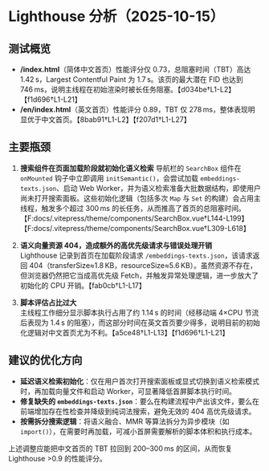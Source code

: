 # Lighthouse 分析（2025-10-15）

## 测试概览

- **/index.html**（简体中文首页）性能评分仅 0.73，总阻塞时间（TBT）高达 1.42 s，Largest Contentful Paint 为 1.7 s。该页的最大潜在 FID 也达到 746 ms，说明主线程在初始渲染时被长任务阻塞。【d034be†L1-L2】【f1d696†L1-L21】
- **/en/index.html**（英文首页）性能评分 0.89，TBT 仅 278 ms，整体表现明显优于中文首页。【8bab91†L1-L2】【f207d1†L1-L27】

## 主要瓶颈

1. **搜索组件在页面加载阶段就初始化语义检索**
   导航栏的 `SearchBox` 组件在 `onMounted` 钩子中立即调用 `initSemantic()`，会尝试加载 `embeddings-texts.json`、启动 Web Worker，并为语义检索准备大批数据结构，即使用户尚未打开搜索面板。这些初始化逻辑（包括多次 `Map` 与 `Set` 的构建）会占用主线程，触发多个超过 300 ms 的长任务，从而推高了首页的总阻塞时间。【F:docs/.vitepress/theme/components/SearchBox.vue†L144-L199】【F:docs/.vitepress/theme/components/SearchBox.vue†L309-L618】

2. **语义向量资源 404，造成额外的高优先级请求与错误处理开销**  
   Lighthouse 记录到首页在加载阶段请求 `/embeddings-texts.json`，该请求返回 404（transferSize≈1.8 KB，resourceSize≈5.6 KB）。虽然资源不存在，但浏览器仍然把它当成高优先级 Fetch，并触发异常处理逻辑，进一步放大了初始化的 CPU 开销。【fab0cb†L1-L17】

3. **脚本评估占比过大**  
   主线程工作细分显示脚本执行占用了约 1.14 s 的时间（经移动端 4×CPU 节流后表现为 1.4 s 的阻塞），而这部分时间在英文首页要少得多，说明目前的初始化逻辑对中文首页尤为不利。【a5ce48†L1-L13】【f1d696†L1-L21】

## 建议的优化方向

- **延迟语义检索初始化**：仅在用户首次打开搜索面板或显式切换到语义检索模式时，再加载向量文件和启动 Worker，可显著降低首屏脚本执行时间。
- **修复缺失的 `embeddings-texts.json`**：要么在构建流程中产出该文件，要么在前端增加存在性检查并降级到纯词法搜索，避免无效的 404 高优先级请求。
- **按需拆分搜索逻辑**：将语义融合、MMR 等算法拆分为异步模块（如 `import()`），在需要时再加载，可减小首屏需要解析的脚本体积和执行成本。

上述调整应能把中文首页的 TBT 拉回到 200–300 ms 的区间，从而恢复 Lighthouse >0.9 的性能评分。

